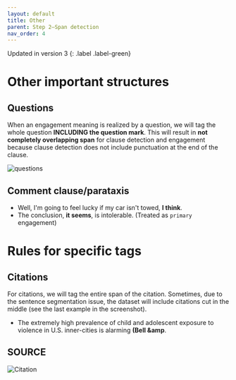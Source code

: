 ```yaml
---
layout: default
title: Other
parent: Step 2–Span detection
nav_order: 4
---
```


Updated in version 3
{: .label .label-green}


# Other important structures

## Questions

When an engagement meaning is realized by a question, we will tag the whole question **INCLUDING the question mark**. This will result in **not completely overlapping span** for clause detection and engagement because clause detection does not include punctuation at the end of the clause.

![questions](figures/spans/questions.png)


## Comment clause/parataxis

- Well, I'm going to feel lucky if my car isn't towed, **I think**.
- The conclusion, **it seems**, is intolerable. (Treated as `primary` engagement)


# Rules for specific tags

## Citations

For citations, we will tag the entire span of the citation.
Sometimes, due to the sentence segmentation issue, the dataset will include citations cut in the middle (see the last example in the screenshot).
- The extremely high prevalence of child and adolescent exposure to violence in U.S. inner-cities <engmt class="monogloss">is</engmt> alarming **(Bell &amp;amp**.


## SOURCE


![Citation](figures/spans/citation.png)

